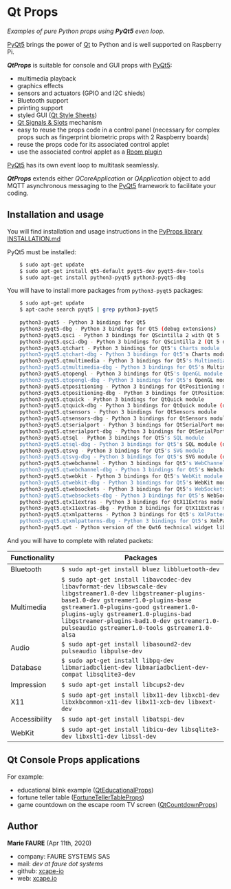 ﻿# Qt Props
*Examples of pure Python props using **PyQt5** even loop.*

<a href="https://www.learnpyqt.com/" target="_blank">PyQt5</a> brings the power of <a href="https://doc.qt.io/" target="_blank">Qt</a> to Python and is well supported on Raspberry Pi.

***QtProps*** is suitable for console and GUI props with <a href="https://www.learnpyqt.com/" target="_blank">PyQt5</a>:
* multimedia playback
* graphics effects
* sensors and actuators (GPIO and I2C shieds)
* Bluetooth support
* printing support
* styled GUI (<a href="https://doc.qt.io/qt-5/stylesheet-reference.html" target="_blank">Qt Style Sheets</a>)
* <a href="https://doc.qt.io/qt-5/signalsandslots.html" target="_blank">Qt Signals & Slots</a> mechanism
* easy to reuse the props code in a control panel (necessary for complex props such as fingerprint biometric props with 2 Raspberry boards)
* reuse the props code for its associated control applet
* use the associated control applet as a <a href="https://github.com/xcape-io/PySkeletonPlugin" target="_blank">Room plugin</a>

<a href="https://www.learnpyqt.com/" target="_blank">PyQt5</a> has its own event loop to multitask seamlessly.

***QtProps*** extends either *QCoreApplication* or *QApplication* object to add MQTT asynchronous messaging to the <a href="https://www.learnpyqt.com/" target="_blank">PyQt5</a> framework to facilitate your coding.

## Installation and usage
You will find installation and usage instructions in the [PyProps library INSTALLATION.md](../INSTALLATION.md)

PyQt5 must be installed:

```bash
    $ sudo apt-get update
    $ sudo apt-get install qt5-default pyqt5-dev pyqt5-dev-tools
    $ sudo apt-get install python3-pyqt5 python3-pyqt5-dbg
```

You will have to install more packages from `python3-pyqt5` packages:

```bash
    $ sudo apt-get update
    $ apt-cache search pyqt5 | grep python3-pyqt5
    
    python3-pyqt5 - Python 3 bindings for Qt5
    python3-pyqt5-dbg - Python 3 bindings for Qt5 (debug extensions)
    python3-pyqt5.qsci - Python 3 bindings for QScintilla 2 with Qt 5
    python3-pyqt5.qsci-dbg - Python 3 bindings for QScintilla 2 (Qt 5 debug extensions)
    python3-pyqt5.qtchart - Python 3 bindings for Qt5's Charts module
    python3-pyqt5.qtchart-dbg - Python 3 bindings for Qt5's Charts module (debug extension)
    python3-pyqt5.qtmultimedia - Python 3 bindings for Qt5's Multimedia module
    python3-pyqt5.qtmultimedia-dbg - Python 3 bindings for Qt5's Multimedia module (debug extensions)
    python3-pyqt5.qtopengl - Python 3 bindings for Qt5's OpenGL module
    python3-pyqt5.qtopengl-dbg - Python 3 bindings for Qt5's OpenGL module (debug extension)
    python3-pyqt5.qtpositioning - Python 3 bindings for QtPositioning module
    python3-pyqt5.qtpositioning-dbg - Python 3 bindings for QtPositioning module (debug extension)
    python3-pyqt5.qtquick - Python 3 bindings for QtQuick module
    python3-pyqt5.qtquick-dbg - Python 3 bindings for QtQuick module (debug extension)
    python3-pyqt5.qtsensors - Python 3 bindings for QtSensors module
    python3-pyqt5.qtsensors-dbg - Python 3 bindings for QtSensors module (debug extension)
    python3-pyqt5.qtserialport - Python 3 bindings for QtSerialPort module
    python3-pyqt5.qtserialport-dbg - Python 3 bindings for QtSerialPort module (debug extension)
    python3-pyqt5.qtsql - Python 3 bindings for Qt5's SQL module
    python3-pyqt5.qtsql-dbg - Python 3 bindings for Qt5's SQL module (debug extension)
    python3-pyqt5.qtsvg - Python 3 bindings for Qt5's SVG module
    python3-pyqt5.qtsvg-dbg - Python 3 bindings for Qt5's SVG module (debug extension)
    python3-pyqt5.qtwebchannel - Python 3 bindings for Qt5's WebChannel module
    python3-pyqt5.qtwebchannel-dbg - Python 3 bindings for Qt5's Webchannel module (debug extension)
    python3-pyqt5.qtwebkit - Python 3 bindings for Qt5's WebKit module
    python3-pyqt5.qtwebkit-dbg - Python 3 bindings for Qt5's WebKit module (debug extensions)
    python3-pyqt5.qtwebsockets - Python 3 bindings for Qt5's WebSockets module
    python3-pyqt5.qtwebsockets-dbg - Python 3 bindings for Qt5's WebSockets module (debug extensions)
    python3-pyqt5.qtx11extras - Python 3 bindings for QtX11Extras module
    python3-pyqt5.qtx11extras-dbg - Python 3 bindings for QtX11Extras module (debug extension)
    python3-pyqt5.qtxmlpatterns - Python 3 bindings for Qt5's XmlPatterns module
    python3-pyqt5.qtxmlpatterns-dbg - Python 3 bindings for Qt5's XmlPatterns module (debug extension)
    python3-pyqt5.qwt - Python version of the Qwt6 technical widget library (Python3)

```

And you will have to complete with related packets:

| Functionality  | Packages                                                     |
|----------------|--------------------------------------------------------------|
| Bluetooth      |	`$ sudo apt-get install bluez libbluetooth-dev`                 |
| Multimedia     |	`$ sudo apt-get install libavcodec-dev libavformat-dev libswscale-dev libgstreamer1.0-dev libgstreamer-plugins-base1.0-dev gstreamer1.0-plugins-base gstreamer1.0-plugins-good gstreamer1.0-plugins-ugly gstreamer1.0-plugins-bad libgstreamer-plugins-bad1.0-dev gstreamer1.0-pulseaudio gstreamer1.0-tools gstreamer1.0-alsa` |
| Audio          |	`$ sudo apt-get install libasound2-dev pulseaudio libpulse-dev` |
| Database       |	`$ sudo apt-get install libpq-dev libmariadbclient-dev libmariadbclient-dev-compat libsqlite3-dev` |
|  Impression	 |  `$ sudo apt-get install libcups2-dev`                            |
| X11            |	`$ sudo apt-get install libx11-dev libxcb1-dev libxkbcommon-x11-dev libx11-xcb-dev libxext-dev` |
| Accessibility  |	`$ sudo apt-get install libatspi-dev`                           |
| WebKit         |	`$ sudo apt-get install libicu-dev libsqlite3-dev libxslt1-dev libssl-dev` |


## Qt Console  Props applications
For example:
* educational blink example ([QtEducationalProps](./QtEducationalProps))
* fortune teller table ([FortuneTellerTableProps](./FortuneTellerTableProps))
* game countdown on the escape room TV screen ([QtCountdownProps](./QtCountdownProps))


## Author

**Marie FAURE** (Apr 11th, 2020)
* company: FAURE SYSTEMS SAS
* mail: *dev at faure dot systems*
* github: <a href="https://github.com/xcape-io?tab=repositories" target="_blank">xcape-io</a>
* web: <a href="https://xcape.io/" target="_blank">xcape.io</a>